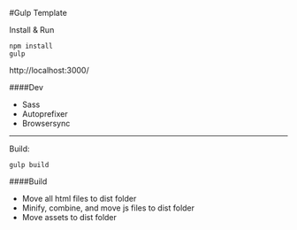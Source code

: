 #Gulp Template

Install & Run
```
npm install
gulp
```
http://localhost:3000/

####Dev
- Sass
- Autoprefixer
- Browsersync

---

Build:
```
gulp build
```
####Build
- Move all html files to dist folder
- Minify, combine, and move js files to dist folder
- Move assets to dist folder
